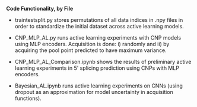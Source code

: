 **Code Functionality, by File**

* traintestsplit.py stores permutations of all data indices in .npy files in order to standardize the initial dataset across active learning models.

* CNP_MLP_AL.py runs active learning experiments with CNP models using MLP encoders. Acquisition is done: i) randomly and ii) by acquiring the pool point predicted to have maximum variance. 

* CNP_MLP_AL_Comparison.ipynb shows the results of preliminary active learning experiments in 5' splicing prediction using CNPs with MLP encoders.

* Bayesian_AL.ipynb runs active learning experiments on CNNs (using dropout as an approximation for model uncertainty in acquisition functions).
